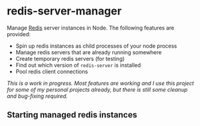 redis-server-manager
====================

Manage [Redis](http://redis.io) server instances in Node. The following features are
provided:

 * Spin up redis instances as child processes of your node process
 * Manage redis servers that are already running somewhere
 * Create temporary redis servers (for testing)
 * Find out which version of `redis-server` is installed
 * Pool redis client connections

_This is a work in progress. Most features are working and I use this
project for some of my personal projects already, but there is still
some cleanup and bug-fixing required._


Starting managed redis instances
--------------------------------


